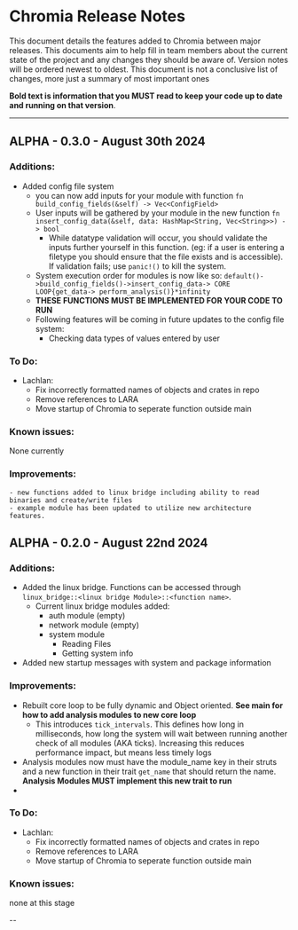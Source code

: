 # Chromia Release Notes
This document details the features added to Chromia between major releases. This documents aim to help fill in team members about the current state of the project and any changes they should be aware of. Version notes will be ordered newest to oldest. This document is not a conclusive list of changes, more just a summary of most important ones

**Bold text is information that you MUST read to keep your code up to date and running on that version**.

----

## ALPHA - 0.3.0 - August 30th 2024
### Additions:
- Added config file system 
    - you can now add inputs for your module with function `fn build_config_fields(&self) -> Vec<ConfigField>`
    - User inputs will be gathered by your module in the new function `fn insert_config_data(&self, data: HashMap<String, Vec<String>>) -> bool`
        - While datatype validation will occur, you should validate the inputs further yourself in this function. (eg: if a user is entering a filetype you should ensure that the file exists and is accessible). If validation fails; use `panic!()` to kill the system. 
    - System execution order for modules is now like so: `default()->build_config_fields()->insert_config_data-> CORE LOOP{get_data-> perform_analysis()}*infinity`
    - **THESE FUNCTIONS MUST BE IMPLEMENTED FOR YOUR CODE TO RUN**
    - Following features will be coming in future updates to the config file system:
        - Checking data types of values entered by user
### To Do:
- Lachlan:
    - Fix incorrectly formatted names of objects and crates in repo
    - Remove references to LARA
    - Move startup of Chromia to seperate function outside main
### Known issues:
None currently 
### Improvements:
    - new functions added to linux bridge including ability to read binaries and create/write files
    - example module has been updated to utilize new architecture features.
## ALPHA - 0.2.0 - August 22nd 2024
### Additions:
- Added the linux bridge. Functions can be accessed through `linux_bridge::<linux bridge Module>::<function name>`. 
    - Current linux bridge modules added:
        - auth module (empty)
        - network module (empty)
        - system module
            - Reading Files
            - Getting system info
- Added new startup messages with system and package information
### Improvements:
- Rebuilt core loop to be fully dynamic and Object oriented. **See main for how to add analysis modules to new core loop**
    - This introduces `tick_intervals`. This defines how long in milliseconds, how long the system will wait between running another check of all modules (AKA ticks). Increasing this reduces performance impact, but means less timely logs
- Analysis modules now must have the module_name key in their struts and a new function in their trait `get_name` that should return the name. **Analysis Modules MUST implement this new trait to run**
-
### To Do:
- Lachlan:
    - Fix incorrectly formatted names of objects and crates in repo
    - Remove references to LARA
    - Move startup of Chromia to seperate function outside main
### Known issues:
none at this stage

--
